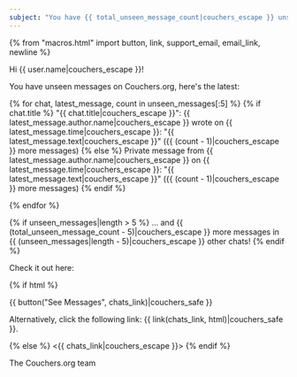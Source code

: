 ```yaml
---
subject: "You have {{ total_unseen_message_count|couchers_escape }} unseen messages in {{ unseen_messages|length|couchers_escape }} chats on Couchers.org!"
---
```


{% from "macros.html" import button, link, support_email, email_link, newline %}

Hi {{ user.name|couchers_escape }}!

You have unseen messages on Couchers.org, here's the latest:

{% for chat, latest_message, count in unseen_messages[:5] %}
{% if chat.title %}
"{{ chat.title|couchers_escape }}": {{ latest_message.author.name|couchers_escape }} wrote on {{ latest_message.time|couchers_escape }}: "{{ latest_message.text|couchers_escape }}" ({{ (count - 1)|couchers_escape }} more messages)
{% else %}
Private message from {{ latest_message.author.name|couchers_escape }} on {{ latest_message.time|couchers_escape }}: "{{ latest_message.text|couchers_escape }}" ({{ (count - 1)|couchers_escape }} more messages)
{% endif %}

{% endfor %}

{% if unseen_messages|length > 5 %}
... and {{ (total_unseen_message_count - 5)|couchers_escape }} more messages in {{ (unseen_messages|length - 5)|couchers_escape }} other chats!
{% endif %}

Check it out here:

{% if html %}

{{ button("See Messages", chats_link)|couchers_safe }}

Alternatively, click the following link: {{ link(chats_link, html)|couchers_safe }}.

{% else %}
<{{ chats_link|couchers_escape }}>
{% endif %}

The Couchers.org team
